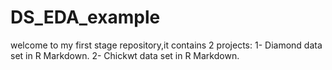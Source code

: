 # DS_EDA_example
welcome to my first stage repository,it contains 2 projects:
1- Diamond data set in R Markdown.
2- Chickwt data set in R Markdown. 
